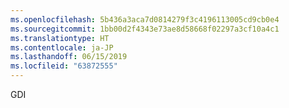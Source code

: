 ```yaml
---
ms.openlocfilehash: 5b436a3aca7d0814279f3c4196113005cd9cb0e4
ms.sourcegitcommit: 1bb00d2f4343e73ae8d58668f02297a3cf10a4c1
ms.translationtype: HT
ms.contentlocale: ja-JP
ms.lasthandoff: 06/15/2019
ms.locfileid: "63872555"
---
```

GDI